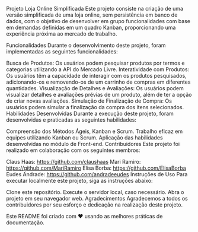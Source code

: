 Projeto Loja Online Simplificada
Este projeto consiste na criação de uma versão simplificada de uma loja online, sem persistência em banco de dados, com o objetivo de desenvolver em grupo funcionalidades com base em demandas definidas em um quadro Kanban, proporcionando uma experiência próxima ao mercado de trabalho.

Funcionalidades
Durante o desenvolvimento deste projeto, foram implementadas as seguintes funcionalidades:

Busca de Produtos: Os usuários podem pesquisar produtos por termos e categorias utilizando a API do Mercado Livre.
Interatividade com Produtos: Os usuários têm a capacidade de interagir com os produtos pesquisados, adicionando-os e removendo-os de um carrinho de compras em diferentes quantidades.
Visualização de Detalhes e Avaliações: Os usuários podem visualizar detalhes e avaliações prévias de um produto, além de ter a opção de criar novas avaliações.
Simulação de Finalização de Compra: Os usuários podem simular a finalização da compra dos itens selecionados.
Habilidades Desenvolvidas
Durante a execução deste projeto, foram desenvolvidas e praticadas as seguintes habilidades:

Compreensão dos Métodos Ágeis, Kanban e Scrum.
Trabalho eficaz em equipes utilizando Kanban ou Scrum.
Aplicação das habilidades desenvolvidas no módulo de Front-end.
Contribuidores
Este projeto foi realizado em colaboração com os seguintes membros:

Claus Haas: https://github.com/claushaas
Mari Ramiro: https://github.com/MariRamiro
Elisa Borba: https://github.com/ElisaBorba
Eudes Andrade: https://github.com/andradeeudes
Instruções de Uso
Para executar localmente este projeto, siga as instruções abaixo:

Clone este repositório.
Execute o servidor local, caso necessário.
Abra o projeto em seu navegador web.
Agradecimentos
Agradecemos a todos os contribuidores por seu esforço e dedicação na realização deste projeto.

Este README foi criado com ❤️ usando as melhores práticas de documentação.
